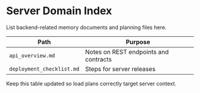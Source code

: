 <!-- @meta {
  "fileType": "structural",
  "subtype": "domain_spec",
  "purpose": "Root specification for the server domain memory files.",
  "editPolicy": "appendOnly",
  "routeScope": "server"
} -->
# Server Domain Index
List backend-related memory documents and planning files here.

| Path | Purpose |
|------|---------|
| `api_overview.md` | Notes on REST endpoints and contracts |
| `deployment_checklist.md` | Steps for server releases |

Keep this table updated so load plans correctly target server context.
